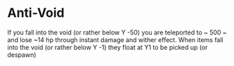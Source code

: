 # Anti-Void

If you fall into the void (or rather below Y -50) you are teleported to ~ 500 ~ and lose ~14 hp through instant damage and wither effect. When items fall into the void (or rather below Y -1) they float at Y1 to be picked up (or despawn)
